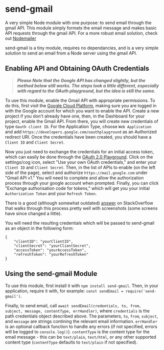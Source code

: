 # send-gmail

A very simple Node module with one purpose: to send email through the gmail API. This module simply formats the email message and makes basic API requests through the gmail API. For a more robust email solution, check out [Nodemailer](https://nodemailer.com/)

send-gmail is a tiny module, requires no dependancies, and is a very simple solution to send an email from a Node server using the gmail API.

## Enabling API and Obtaining OAuth Credentials

> ***Please Note that the Google API has changed slightly, but the method below still works. The steps look a little different, especially with regard to the OAuth playground, but the idea is still the same.***

To use this module, enable the Gmail API with appropriate permissions. To do this, first visit the [Google Cloud Platform](https://console.developers.google.com), making sure you are logged in with the Google account for which you want to enable the API. Create a new project if you don't already have one, then, in the Dashboard for your project, enable the Gmail API. From there, you will create new credentials of type `Oauth client ID`. For the Application Type, choose `Web Application` and add `https://developers.google.com/oauthplayground` as an Authorized redirect URI. Once the credentials have been created, you should have a `Client ID` and `Client Secret`.

Now you just need to exchange the credentials for an initial access token, which can easily be done through the [OAuth 2.0 Playground](https://developers.google.com/oauthplayground). Click on the settings/cog icon, select "Use your own OAuth credentials," and enter your `Client ID` and `Client Secret`. Then, in the list of APIs to enable (on the left side of the page), select and authorize `https://mail.google.com` under "Gmail API v1." You will need to complete and allow the authorization process through your google account when prompted. Finally, you can click "Exchange authorisation code for tokens," which will get you your initial `Authorization Token` and your `Refresh Token`.

There is a good (although somewhat outdated) [answer](https://stackoverflow.com/a/51933602) on StackOverflow that walks through this process pretty well with screenshots (some screens have since changed a little).

You will need the resulting credentials which will be passed to send-gmail as an object in the following form:
```
{
    "clientID": "yourClientID",
    "clientSecret": "yourClientSecret",
    "accessToken": "yourAccessToken",
    "refreshToken": "yourRefreshToken"
}
```

## Using the send-gmail Module

To use this module, first install it with `npm install send-gmail`. Then, in your application, require it with, for example: `const sendEmail = require('send-gmail')`.

Finally, to send email, call `await sendEmail(credentials, to, from, subject, message, contentType, errHandler)`, where `credentials` is the path credentials object described above. The parameters, `to`, `from`, `subject`, and `message` are strings contining the relevant email information. `errHandler` is an optional callback function to handle any errors (if not specified, errors will be logged to `console.log()`). `contentType` is the content type for the email message - this can be `text/plain`, `text/html`, or any other supported content type (`contentType` defaults to `text/plain` if not specified).
